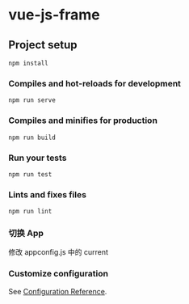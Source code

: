 # vue-js-frame

## Project setup

```
npm install
```

### Compiles and hot-reloads for development

```
npm run serve
```

### Compiles and minifies for production

```
npm run build
```

### Run your tests

```
npm run test
```

### Lints and fixes files

```
npm run lint
```

### 切换 App

修改 appconfig.js 中的 current

### Customize configuration

See [Configuration Reference](https://cli.vuejs.org/config/).
